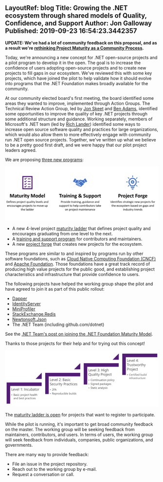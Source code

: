 LayoutRef: blog
Title: Growing the .NET ecosystem through shared models of Quality, Confidence, and Support
Author: Jon Galloway
Published: 2019-09-23 16:54:23.3442357
---
<p><strong>UPDATE: We've had a lot of community feedback on this proposal, and as a result we're <a href="/blog/2019/09/30/rethinking-project-maturity-as-a-community-process">rethinking Project Maturity as a Community Process</a>.</strong></p>

<p>Today, we're announcing a new concept for .NET open-source projects and a pilot program to develop it in the open. The goal is to increase the confidence of users adopting open-source projects and to create new projects to fill gaps in our ecosystem. We've reviewed this with some key projects, which have joined the pilot to help validate how it should evolve into programs that the .NET Foundation makes broadly available for the community.</p>

<p>At our community elected board's first meeting, the board identified some areas they wanted to improve, implemented through Action Groups. The Technical Review Action Group, led by <a href="https://github.com/jskeet">Jon Skeet</a> and <a href="https://github.com/benaadams">Ben Adams</a>, identified some opportunities to improve the quality of key .NET projects through some additional structure and guidance. Working separately, members of Microsoft's .NET team (led by <a href="https://github.com/richlander">Rich Lander</a>) identified some ways to increase open source software quality and practices for large organizations, which would also allow them to more effectively engage with community run .NET open source projects. Together, we've written up what we believe to be a pretty good first draft, and we were happy that our pilot project leaders agreed.</p>

<p>We are proposing <a href="https://github.com/dotnet-foundation/project-maturity-model/blob/master/README.md">three new programs</a>:</p>

<p><img alt=".NET Foundation Project Maturity Model" src="assets/posts/maturity-model-graphics.png" style="max-width:100%;" title="Maturity Model Programs" /></p>

<ul>
<li>A new 4-level project <a href="https://github.com/dotnet-foundation/project-maturity-model/blob/master/maturity-ladder.md">maturity ladder</a> that defines project quality and encourages graduating from one level to the next.</li>
<li>A <a href="https://github.com/dotnet-foundation/project-maturity-model/blob/master/README.md#master-maintainer-bench-program">training and support program</a> for contributors and maintainers.</li>
<li>A new <a href="https://github.com/dotnet-foundation/project-maturity-model/blob/master/README.md#master-project-forge">project forge</a> that creates new projects for the ecosystem.</li>
</ul>

<p>These programs are similar to and inspired by programs run by other software foundations, such as <a href="https://www.cncf.io/projects/" rel="nofollow">Cloud Native Computing Foundation (CNCF)</a> and <a href="https://community.apache.org/apache-way/apache-project-maturity-model.html" rel="nofollow">Apache Foundation</a>. Those foundations have a great track record of producing high value projects for the public good, and establishing project characteristics and infrastructure that provide confidence to users.</p>

<p>The following projects have helped the working group shape the pilot and have agreed to join it as part of this public rollout:</p>

<ul>
<li><a href="https://github.com/StackExchange/Dapper">Dapper</a></li>
<li><a href="https://github.com/IdentityServer/">IdentityServer</a></li>
<li><a href="https://github.com/MiniProfiler/dotnet">MiniProfiler</a></li>
<li><a href="https://stackexchange.github.io/StackExchange.Redis/" rel="nofollow">StackExchange.Redis</a></li>
<li><a href="https://www.newtonsoft.com/json" rel="nofollow">Newtonsoft.Json</a></li>
<li>The .NET Team (including github.com/dotnet)</li>
</ul>

<p>See the <a href="https://devblogs.microsoft.com/dotnet/joining-the-net-foundation-maturity-model-pilot/">.NET Team's post on joining the .NET Foundation Maturity Model</a>.</p>

<p>Thanks to those projects for their help and for trying out this concept!</p>

<p><img alt=".NET Foundation Project Maturity Ladder" src="assets/posts/maturity-ladder.png" style="max-width:100%;" title="Maturity Model Ladder" /></p>

<p>The <a href="https://github.com/dotnet-foundation/project-maturity-model/blob/master/maturity-ladder-policies.md#registration">maturity ladder is open</a> for projects that want to register to participate.</p>

<p>While the pilot is running, it's important to get broad community feedback on the master. The working group will be seeking feedback from maintainers, contributors, and users. In terms of users, the working group will seek feedback from individuals, companies, public organizations, and governments.</p>

<p>There are many way to provide feedback:</p>

<ul>
<li>File an issue in the project repository.</li>
<li>Reach out to the working group by e-mail.</li>
<li>Request a conversation or call.</li>
</ul>
